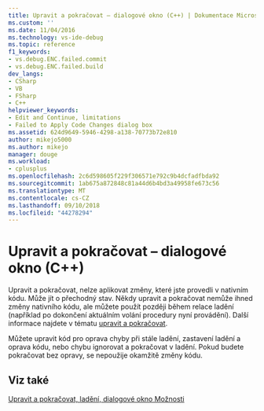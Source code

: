 ```yaml
---
title: Upravit a pokračovat – dialogové okno (C++) | Dokumentace Microsoftu
ms.custom: ''
ms.date: 11/04/2016
ms.technology: vs-ide-debug
ms.topic: reference
f1_keywords:
- vs.debug.ENC.failed.commit
- vs.debug.ENC.failed.build
dev_langs:
- CSharp
- VB
- FSharp
- C++
helpviewer_keywords:
- Edit and Continue, limitations
- Failed to Apply Code Changes dialog box
ms.assetid: 624d9649-5946-4298-a138-70773b72e810
author: mikejo5000
ms.author: mikejo
manager: douge
ms.workload:
- cplusplus
ms.openlocfilehash: 2c6d598605f229f306571e792c9b4dcfadfbda92
ms.sourcegitcommit: 1ab675a872848c81a44d6b4bd3a49958fe673c56
ms.translationtype: MT
ms.contentlocale: cs-CZ
ms.lasthandoff: 09/10/2018
ms.locfileid: "44278294"
---
```

# <a name="edit-and-continue-dialog-box-c"></a>Upravit a pokračovat – dialogové okno (C++)
Upravit a pokračovat, nelze aplikovat změny, které jste provedli v nativním kódu. Může jít o přechodný stav. Někdy upravit a pokračovat nemůže ihned změny nativního kódu, ale můžete použít později během relace ladění (například po dokončení aktuálním volání procedury nyní provádění). Další informace najdete v tématu [upravit a pokračovat](../debugger/edit-and-continue.md).  
  
 Můžete upravit kód pro oprava chyby při stále ladění, zastavení ladění a oprava kódu, nebo chybu ignorovat a pokračovat v ladění. Pokud budete pokračovat bez opravy, se nepoužije okamžitě změny kódu.  
  
## <a name="see-also"></a>Viz také  
 [Upravit a pokračovat, ladění, dialogové okno Možnosti](https://msdn.microsoft.com/library/bcew296c.aspx)